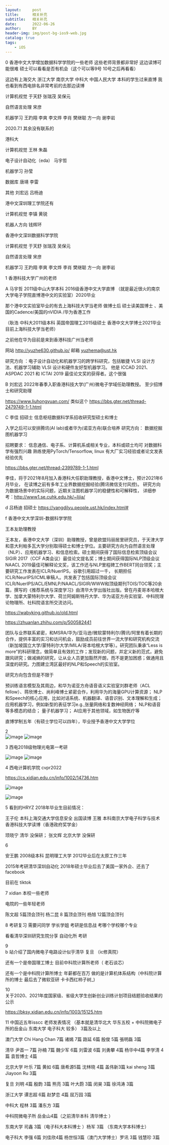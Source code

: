 ```yaml
---
layout:     post
title:      相关补充
subtitle:   相关补充
date:       2022-06-26
author:     BY
header-img: img/post-bg-ios9-web.jpg
catalog: true
tags:
    - iOS
---
```

0 香港中文大学增加数据科学学院的一些老师  这些老师背景都非常好   这边读博可能很难 硕士可以看看是否有机会（这个可以等9号 10号之后再看看）

这边有上海交大 浙江大学 南京大学 中科大 中国人民大学 本科的学生过来直博   我也看到有西电排名非常考前的去那边读博 


计算机视觉 于天舒 张瑞茂 吴保元

自然语言处理 宋彦

机器学习 王趵翔 李爽 李文烨 李肖 樊继聪 方一向 谢李岩



2020.7.1 其余没有联系的


港科大 

计算机视觉 王林  朱磊

电子设计自动化（eda） 马宇哲

机器学习 孙莹

数据库 唐靖 李雷

其他  刘宏远 吕杨迪



港中文深圳理工学院还有 

计算机视觉 李镇  黄锐

机器人方向 钱辉环 


香港中文深圳数据科学学院 

计算机视觉 于天舒 张瑞茂 吴保元

自然语言处理 宋彦

机器学习 王趵翔 李爽 李文烨 李肖 樊继聪 方一向 谢李岩




1 香港科技大学广州的老师

A     马宇哲 2011级中山大学本科 2016级香港中文大学直博 （就是最近很火的南京大学电子学院直博港中文的实验室）2020毕业

那个港中文实验室毕业的有去上海科技大学当老师 做博士后  硕士读美国博士 、美国的Cadence/美国的nVIDIA /华为香港工作 

（耿浩 中科大2011级本科 英国帝国理工2015级硕士 香港中文大学博士2021毕业 目前上海科技大学当老师） 

之前他在华为目前是来到香港科技广州当老师  

网站 http://yuzhe630.github.io/
邮箱 yuzhema@ust.hk


研究方向 ：电子设计自动化和机器学习的跨学科研究，包括敏捷 VLSI 设计方法、机器学习辅助 VLSI 设计和硬件友好型机器学习。 
他是 ICCAD 2021、ASPDAC 2021 和 ICTAI 2019 最佳论文奖的获得者。这个很强


B       刘宏远 2022年春季入职香港科技大学(广州)微电子学域任助理教授。 至少招博士和研究助理 

https://www.liuhongyuan.com/ 
类似这个 https://bbs.gter.net/thread-2479749-1-1.html

C     李佳  招硕士   信息枢纽数据科学系招收研究型硕士和博士 

入学之后可以安排腾讯(AI lab)或者华为(诺亚方舟)联合培养
研究方向：
数据挖掘
图机器学习

招聘要求：
信息通信、电子系、计算机系或相关专业，本科或硕士均可
对数据科学有强烈兴趣
熟练使用PyTorch/Tensorflow, linux
有大厂实习经验或者论文发表经验优先


https://bbs.gter.net/thread-2399789-1-1.html 


李佳，将于2021年8月加入香港科大任职助理教授，香港中文博士，预计2021年6月毕业，
在读博之前有多年工业界数据挖掘经验(腾讯微信支付风控)。
研究方向为数据场景中的实际问题，近期关注图机器学习的稳健性和可解释性，
详细参考：http://www1.se.cuhk.edu.hk/~lijia/

d 
吕杨迪 招硕士 
https://yangdilyu.people.ust.hk/index.html#


f  香港中文大学深圳-数据科学学院

王本友助理教授

王本友，香港中文大学（深圳）助理教授，曾是欧盟玛丽居里研究员，于天津大学和意大利帕多瓦大学分别取得硕士和博士学位。主要研究方向为自然语言处理（NLP）、应用机器学习、和信息检索。硕士期间获得了国际信息检索顶级会议SIGIR 2017（CCF A类会议）最佳论文提名奖；博士期间获得国际NLP顶级会议NAACL 2019最佳可解释论文奖，该工作还与NLP里程碑工作BERT同台领奖；主要研究工作发表在ICLR/NuerIPS，谷歌引用超过一千， 长期担任ICLR/NeurIPS/ICML审稿人。共发表了包括国际顶级会议ICLR/NuerIPS/ACL/EMNLP/NAACL/SIGIR/WWW和顶级期刊TOIS/TOC等20余篇，撰写的《推荐系统与深度学习》由清华大学出版社出版。曾在丹麦哥本哈根大学、加拿大蒙特利尔大学、荷兰阿姆斯特丹大学、华为诺亚方舟实验室、中科院理论物理所、社科院语言所交流访问。

https://wabyking.github.io/old.html

https://zhuanlan.zhihu.com/p/500582441


团队与业界联系紧密，和MSRA/华为/亚马逊/微软蒙特利尔/腾讯/阿里有着长期的合作，提供丰富的实习和访问机会，鼓励成员前往世界一流大学和研究机构交流（新加坡国立大学/蒙特利尔大学/MILA/哥本哈根大学等）。研究团队秉承“Less is more”的科研理念，做简单且有效的工作；发现新的问题，并定义新的范式，避免跟风研究；做减熵的研究，让从业人员更加豁然开朗，而不是更加困惑；做通用且深度的研究。力图建立湾区最好的NLP和Speech的实验室。

研究方向包含但是不限于

预训练语言模型及其周边，和华为诺亚方舟语音语义实验室刘群老师（ACL fellow）、蒋欣博士、尚利峰博士紧密合作，利用华为的海量GPU计算资源；
NLP和Speech的核心应用，比如对话系统、机器翻译、语音识别、文本理解和生成；
应用机器学习，例如新型的表征学习e.g.,张量网络和复数神经网络；
NLP和语音等多模态的结合；
量子机器学习；
AI应用于其他领域，如生物医疗等

直博学制五年（有硕士学位可以四年），毕业授予香港中文大学学位

2   
![image](https://user-images.githubusercontent.com/24884878/175798738-82bbafbd-cc54-45ca-91cb-299047e1a061.png)
![image](https://user-images.githubusercontent.com/24884878/175798745-56742fb6-7c22-4030-97c9-fecef391894a.png)

3  西电2018级物理光电第一考研 

![image](https://user-images.githubusercontent.com/24884878/175798789-7f907491-9e86-4790-b368-b5a02f23e3d8.png)
![image](https://user-images.githubusercontent.com/24884878/175798798-9147ccc1-3a2e-4060-b4cc-c3aecf6b8d73.png)

4 西电计算机学院 cvpr2022

https://cs.xidian.edu.cn/info/1002/14736.htm

![image](https://user-images.githubusercontent.com/24884878/175799269-519dc8b3-316b-40d5-bfc1-319f39cdc4dc.png)

![image](https://user-images.githubusercontent.com/24884878/175799278-5b67c233-4a6d-44cb-85d9-abec92e6e5d7.png)



5 看到的HRYZ 2018年毕业生目前情况：

王子伦 本科上海交通大学信息安全  出国读博 
王雅 本科南京大学电子科学与技术 香港科技大学读博（香港政府奖学金）


顼晓宁 清华  没保研；
张文辉 北京大学 没保研 

6  

安王鹏 2008级本科 昆明理工大学 2012毕业后在太原工作三年

2015年考研清华深圳自动化  2018年硕士毕业后去了美国一家外企、还去了facebook

目前在 tiktok
 
7  xidian 本校一些老师 

电院的一些年轻老师

陈文超 5篇顶会顶刊
杨二昆 8 篇顶会顶刊
杨旭 12篇顶会顶刊

8 
考研复习
需要问同学 学长学姐 考研是信息战 考哪个学校哪个专业

看看清华深圳研究生院分享
自动化所 考研 

9  
b 站介绍了国内微电子电路设计似乎清华 复旦 （ic修真院）

还有一个是帝国理工博士 目前中科院计算所老师（ 老石谈芯）

还有一个是中科院计算所博士 年薪都在百万 做的是计算机体系结构（中科院计算所的博士 最后去了微软亚研 卡卡西红柿子树_)


10  
关于2020、2021年度国家级、省级大学生创新创业训练计划项目结题验收结果的公示

https://bksy.xidian.edu.cn/info/1003/15125.htm


11 中国近五年isscc 老师发表情况 （基本就是清华北大 华东五校 + 中科院微电子所的岳金山 东南大学 电子科大 较多）  3篇及以上 

澳门大学 Chi Hang Chan 7篇 诸嫣 7篇 路延 6篇 殷俊 5篇  張明磊 3篇 

清华 尹首一 7篇 孙楠 7篇 魏少军 6篇 刘雷波 6篇 刘勇攀 4篇  杨华中4篇 李学清 4篇 袁哲博士 4篇 

北京大学 叶乐 7篇 黄如 6篇 唐希源5篇 沈林晓 4篇  盖伟新3篇 kai sheng 3篇 Jiayoon Ru 3篇 

复旦 刘明 4篇 殷韵 3篇 熊亮 3篇 叶大蔚 3篇 闵昊 3篇 徐鸿涛 3篇 

浙江大学 谭志超 6篇 赵梦恋 4篇 屈万园 3篇 

中科大 程林 3篇 潘东方 3篇 

中科院微电子所 岳金山4篇（之前清华本科 清华博士 ）

东南大学 司鑫 3篇（电子科大本科博士 ）杨军 3篇 （东南大学本科博士）

电子科大 李强 6篇 刘佳欣4篇  杨世恒3篇（澳门大学博士）罗讯 3篇 钱慧珍 3篇 

